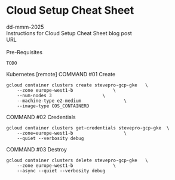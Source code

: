 # Cloud Setup Cheat Sheet
dd-mmm-2025
<br />
Instructions for Cloud Setup Cheat Sheet blog post
<br />URL
<br /><br />
Pre-Requisites
```
TODO
```

Kubernetes [remote]
COMMAND #01 Create
```
gcloud container clusters create stevepro-gcp-gke	\
    --zone europe-west1-b				\
    --num-nodes 3					\
    --machine-type e2-medium				\
    --image-type COS_CONTAINERD
```

COMMAND #02 Credentials
```
gcloud container clusters get-credentials stevepro-gcp-gke	\
    --zone=europe-west1-b					\
    --quiet --verbosity debug
```

COMMAND #03 Destroy
```
gcloud container clusters delete stevepro-gcp-gke	\
    --zone europe-west1-b				\
    --async --quiet --verbosity debug
```